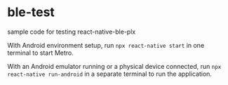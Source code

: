 # ble-test
sample code for testing react-native-ble-plx


With Android environment setup, run `npx react-native start` in one terminal to start Metro.


With an Android emulator running or a physical device connected, run `npx react-native run-android` in a separate terminal to run the application.
